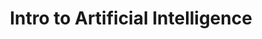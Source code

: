 ---
title: "Intro to Artificial Intelligence"
collection: teaching
type: "Undergraduate course"
permalink: /teaching/2022-spring-teaching
venue: "University of Maryland at Baltimore County, Computer Science"
time: Spring 2020
---